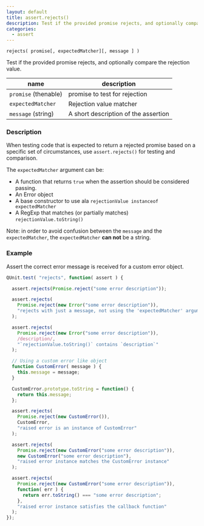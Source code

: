 ```yaml
---
layout: default
title: assert.rejects()
description: Test if the provided promise rejects, and optionally compare the rejection value.
categories:
  - assert
---
```


`rejects( promise[, expectedMatcher][, message ] )`

Test if the provided promise rejects, and optionally compare the rejection value.

| name               | description                          |
|--------------------|--------------------------------------|
| `promise` (thenable) | promise to test for rejection      |
| `expectedMatcher`  | Rejection value matcher              |
| `message` (string) | A short description of the assertion |


### Description

When testing code that is expected to return a rejected promise based on a
specific set of circumstances, use `assert.rejects()` for testing and
comparison.

The `expectedMatcher` argument can be:

* A function that returns `true` when the assertion should be considered passing.
* An Error object
* A base constructor to use ala `rejectionValue instanceof expectedMatcher`
* A RegExp that matches (or partially matches) `rejectionValue.toString()`

Note: in order to avoid confusion between the `message` and the `expectedMatcher`, the `expectedMatcher` **can not** be a string.

### Example

Assert the correct error message is received for a custom error object.

```js
QUnit.test( "rejects", function( assert ) {

  assert.rejects(Promise.reject("some error description"));

  assert.rejects(
    Promise.reject(new Error("some error description")),
    "rejects with just a message, not using the 'expectedMatcher' argument"
  );

  assert.rejects(
    Promise.reject(new Error("some error description")),
    /description/,
    "`rejectionValue.toString()` contains `description`"
  );

  // Using a custom error like object
  function CustomError( message ) {
    this.message = message;
  }

  CustomError.prototype.toString = function() {
    return this.message;
  };

  assert.rejects(
    Promise.reject(new CustomError()),
    CustomError,
    "raised error is an instance of CustomError"
  );

  assert.rejects(
    Promise.reject(new CustomError("some error description")),
    new CustomError("some error description"),
    "raised error instance matches the CustomError instance"
  );

  assert.rejects(
    Promise.reject(new CustomError("some error description")),
    function( err ) {
      return err.toString() === "some error description";
    },
    "raised error instance satisfies the callback function"
  );
});
```
